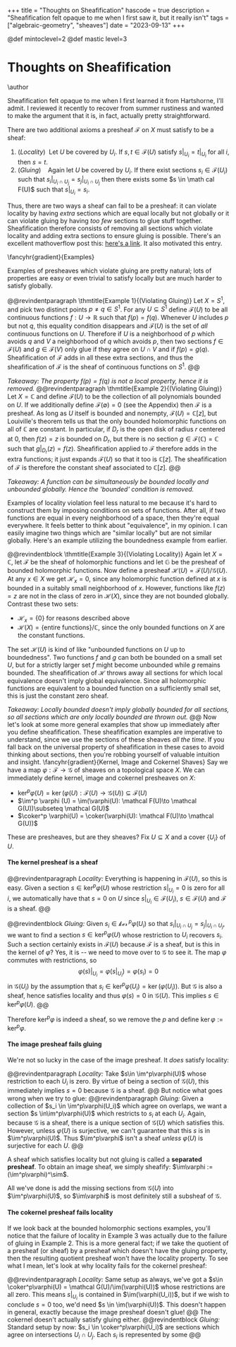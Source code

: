 +++
title = "Thoughts on Sheafification"
hascode = true
description = "Sheafification felt opaque to me when I first saw it, but it really isn't"
tags = ["algebraic-geometry", "sheaves"]
date = "2023-09-13"
+++

@def mintoclevel=2
@def mastic level=3

# Thoughts on Sheafification
\author

Sheafification felt opaque to me when I first learned it from Hartshorne, I'll admit. I reviewed it recently to recover from summer rustiness and wanted to make the argument that it is, in fact, actually pretty straightforward.

There are two additional axioms a presheaf $\mathcal F$ on $X$ must satisfy to be a sheaf:

1. (*Locality*) &nbsp;Let $U$ be covered by $U_i$. If $s,t \in \mathcal F(U)$ satisfy $s|_{U_i} = t|_{U_i}$ for all $i$, then $s = t$.
2. (*Gluing*)  &nbsp;&nbsp; Again let $U$ be covered by $U_i$. If there exist sections $s_i \in \mathcal F(U_i)$ such that $s_i|_{U_i\cap U_j} = s_j|_{U_i \cap U_j}$ then there exists some $s \in \math cal F(U)$ such that $s|_{U_i} = s_i$.

Thus, there are two ways a sheaf can fail to be a presheaf: it can violate locality by having *extra* sections which are equal locally but not globally or it can violate gluing by having *too few* sections to glue stuff together. Sheafification therefore consists of removing all sections which violate locality and adding extra sections to ensure gluing is possible. There's an excellent mathoverflow post this: [here's a link](https://mathoverflow.net/questions/45212/how-should-one-think-about-sheafification-and-the-difference-between-a-sheaf-and). It also motivated this entry.

\fancyhr{gradient}{Examples}

Examples of presheaves which violate gluing are pretty natural; lots of properties are easy or even trivial to satisfy locally but are much harder to satisfy globally.

@@revindentparagraph
  \thmtitle{Example 1}{(Violating Gluing)} Let $X = S^1$, and pick two distinct points $p \neq q \in S^1$. For any $U\subseteq S^1$ define $\mathcal F(U)$ to be all continuous functions $f:U\to \mathbb R$ such that $f(p) = f(q)$. Whenever $U$ includes $p$ but not $q$, this equality condition disappears and $\mathcal F(U)$ is the set of *all* continuous functions on $U$. Therefore if $U$ is a neighborhood of $p$ which avoids $q$ and $V$ a neighborhood of $q$ which avoids $p$, then two sections $f\in \mathcal F(U)$ and $g\in \mathcal F(V)$ only glue if they agree on $U\cap V$ and if $f(p) = g(q)$. Sheafification of $\mathcal F$ adds in all these extra sections, and thus the sheafification of $\mathcal F$ is the sheaf of continuous functions on $S^1$.
@@

*Takeaway: The property $f(p) = f(q)$ is not a local property, hence it is removed.*
@@revindentparagraph
  \thmtitle{Example 2}{(Violating Gluing)} Let $X = \mathbb C$ and define $\mathcal F(U)$ to be the collection of all polynomials bounded on $U$. If we additionally define $\mathcal F(\emptyset) = 0$ (see the Appendix) then $\mathcal F$ is a presheaf. As long as $U$ itself is bounded and nonempty, $\mathcal F(U) = \mathbb C[z]$, but Louiville's theorem tells us that the only bounded holomorphic functions on all of $\mathbb C$ are constant. In particular, if $D_r$ is the open disk of radius $r$ centered at $0$, then $f(z) = z$ is bounded on $D_r$, but there is no section $g \in \mathcal F(\mathbb C) = \mathbb C$ such that $g|_{D_r}(z) = f(z)$. Sheafification applied to $\mathcal F$ therefore adds in the extra functions; it just expands $\mathcal F(U)$ so that it too is $\mathbb C[z]$. The sheafification of $\mathcal F$ is therefore the constant sheaf associated to $\mathbb C[z]$.
@@

*Takeaway: A function can be simultaneously be bounded locally and unbounded globally. Hence the 'bounded' condition is removed.*

Examples of locality violation feel less natural to me because it's hard to construct them by imposing conditions on sets of functions. After all, if two functions are equal in every neighborhood of a space, then they're equal everywhere. It feels better to think about "equivalence", in my opinion. I can easily imagine two things which are "similar locally" but are not similar globally. Here's an example utilizing the boundedness example from earlier.

@@revindentblock
\thmtitle{Example 3}{(Violating Locality)} Again let $X = \mathbb C$, let $\mathcal F$ be the sheaf of holomorphic functions and let $\mathbb G$ be the presheaf of bounded holomorphic functions. Now define a presheaf $\mathcal H(U) = \mathcal F(U)/\mathcal G(U)$. At any $x\in X$ we get $\mathcal H_x = 0$, since any holomorphic function defined at $x$ is bounded in a suitably small neighborhood of $x$. However, functions like $f(z) = z$ are not in the class of zero in $\mathcal H(X)$, since they are not bounded globally. Contrast these two sets:
- $\mathcal H_x = \{0\}$ for reasons described above
- $\mathcal H(X) = \{\text{entire functions}\}/\mathbb C$, since the only bounded functions on $X$ are the constant functions.

The set $\mathcal H(U)$ is kind of like "unbounded functions on $U$ up to boundedness". Two functions $f$ and $g$ can both be bounded on a small set $U$, but for a strictly larger set $f$ might become unbounded while $g$ remains bounded. The sheafification of $\mathcal H$ throws away all sections for which local equivalence doesn't imply global equivalence. Since all holomorphic functions are equivalent to a bounded function on a sufficiently small set, this is just the constant zero sheaf.

*Takeaway: Locally bounded doesn't imply globally bounded for all sections, so all sections which are only locally bounded are thrown out.*
@@
Now let's look at some more general examples that show up immediately after you define sheafification. These sheafification examples are imperative to understand, since we use the sections of these sheaves *all the time*. If you fall back on the universal property of sheafification in these cases to avoid thinking about sections, then you're robbing yourself of valuable intuition and insight.
\fancyhr{gradient}{Kernel, Image and Cokernel Shaves}
Say we have a map $\varphi:\mathcal F\to \mathcal G$ of sheaves on a topological space $X$. We can immediately define kernel, image and cokernel presheaves on $X$:
- $\ker^p \varphi (U) = \ker(\varphi(U): \mathcal F(U)\to \mathcal G(U))\subseteq \mathcal F(U)$
- $\im^p \varphi (U) = \im(\varphi(U): \mathcal F(U)\to \mathcal G(U))\subseteq \mathcal G(U)$
- $\coker^p \varphi(U) = \coker(\varphi(U): \mathcal F(U)\to \mathcal G(U))$

These are presheaves, but are they sheaves? Fix $U\subseteq X$ and a cover $\{U_i\}$ of $U$.

#### The kernel presheaf is a sheaf

@@revindentparagraph *Locality:* Everything is happening in $\mathcal F(U)$, so this is easy. Given a section $s\in \ker^p\varphi(U)$ whose restriction $s|_{U_i} = 0$ is zero for all $i$, we automatically have that $s = 0$ on $U$ since  $s|_{U_i} \in \mathcal F(U_i)$, $s\in \mathcal F(U)$ and $\mathcal F$ is a sheaf.
@@

@@revindentblock *Gluing:* Given $s_i \in \mathcal \ker^p\varphi(U_i)$ so that $s_i|_{U_i\cap U_j} = s_j|_{U_i\cap U_j}$, we want to find a section $s\in \ker^p\varphi(U)$ whose restriction to $U_i$ recovers $s_i$. Such a section certainly exists in $\mathcal F(U)$ because $\mathcal F$ is a sheaf, but is this in the kernel of $\varphi$? Yes, it is -- we need to move over to $\mathcal G$ to see it. The map $\varphi$ commutes with restrictions, so $$\varphi(s)|_{U_i} = \varphi(s|_{U_i}) = \varphi(s_i) = 0$$ in $\mathcal G(U_i)$ by the assumption that $s_i\in \ker^p\varphi(U_i) = \ker(\varphi(U_i))$. But $\mathcal G$ is also a sheaf, hence satisfies locality and thus $\varphi(s) = 0$ in $\mathcal G(U)$. This implies $s\in \ker^p\varphi(U)$.
@@

Therefore $\ker^p\varphi$ is indeed a sheaf, so we remove the $p$ and define $\ker\varphi := \ker^p\varphi$.

#### The image presheaf fails gluing

We're not so lucky in the case of the image presheaf. It *does* satisfy locality:

@@revindentparagraph *Locality:* Take $s\in \im^p\varphi(U)$ whose restriction to each $U_i$ is zero. By virtue of being a section of $\mathcal G(U)$, this immediately implies $s = 0$ because $\mathcal G$ is a sheaf.
@@
But notice what goes wrong when we try to glue:
@@revindentparagraph *Gluing:* Given a collection of $s_i \in \im^p\varphi(U_i)$ which agree on overlaps, we want a section $s \in\im^p\varphi(U)$ which restricts to $s_i$ at each $U_i$. Again, because $\mathcal G$ is a sheaf, there is a unique section of $\mathcal G(U)$ which satisfies this. However, unless $\varphi(U)$ is surjective, we can't guarantee that this $s$ is in $\im^p\varphi(U)$. Thus $\im^p\varphi$ isn't a sheaf *unless* $\varphi(U)$ is surjective for each $U$.
@@

A sheaf which satisfies locality but not gluing is called a **separated presheaf**. To obtain an image sheaf, we simply sheafify: $\im\varphi := (\im^p\varphi)^\sim$.

All we've done is add the missing sections from $\mathcal G(U)$ into $\im^p\varphi(U)$, so $\im\varphi$ is most definitely still a subsheaf of $\mathcal G$.

#### The cokernel presheaf fails locality

If we look back at the bounded holomorphic sections examples, you'll notice that the failure of locality in Example 3 was actually due to the failure of gluing in Example 2. This is a more general fact; if we take the quotient of a presheaf (or sheaf) by a presheaf which doesn't have the gluing property, then the resulting quotient presheaf won't have the locality property. To see what I mean, let's look at why locality fails for the cokernel presheaf:

@@revindentparagraph *Locality:* Same setup as always, we've got a $s\in \coker^p\varphi(U) = \mathcal G(U)/\im(\varphi(U))$ whose restrictions are all zero. This means $s|_{U_i}$ is contained in $\im(\varphi(U_i))$, but if we wish to conclude $s = 0$ too, we'd need $s \in \im(\varphi(U))$. This doesn't happen in general, exactly because the image presheaf doesn't glue!
@@
The cokernel doesn't actually satisfy gluing either.
@@revindentblock *Gluing:* Standard setup by now: $s_i \in \coker^p\varphi(U_i)$ are sections which agree on intersections $U_i\cap U_j$. Each $s_i$ is represented by some 
@@

##
